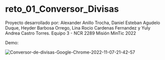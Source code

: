# reto_01_Conversor_Divisas

Proyecto desarrollado por: Alexander Anillo Trocha, Daniel Esteban Agudelo Duque, Heyder Barbosa Orrego, Lina Rocio Cardenas Fernandez y Yuly Andrea Castro Torres.
Equipo 3 - NCR 2289
Misión MinTic 2022

Demo:

![Conversor-de-divisas-Google-Chrome-2022-11-07-21-42-57](https://user-images.githubusercontent.com/110750570/200471946-dfe990e3-3051-4cc3-8d66-f7e16f489091.gif)
